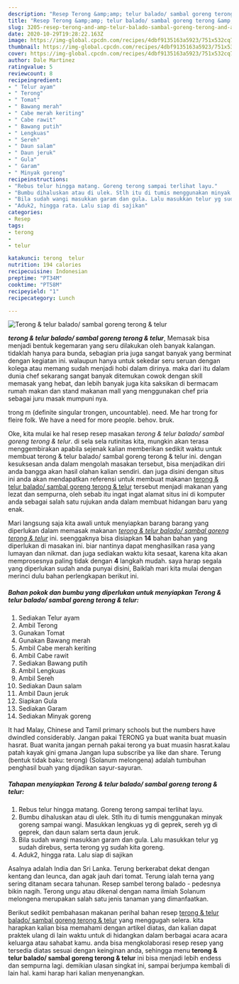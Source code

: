 ```yaml
---
description: "Resep Terong &amp;amp; telur balado/ sambal goreng terong &amp;amp; telur Lezat"
title: "Resep Terong &amp;amp; telur balado/ sambal goreng terong &amp;amp; telur Lezat"
slug: 3205-resep-terong-and-amp-telur-balado-sambal-goreng-terong-and-amp-telur-lezat
date: 2020-10-29T19:28:22.163Z
image: https://img-global.cpcdn.com/recipes/4dbf9135163a5923/751x532cq70/terong-telur-balado-sambal-goreng-terong-telur-foto-resep-utama.jpg
thumbnail: https://img-global.cpcdn.com/recipes/4dbf9135163a5923/751x532cq70/terong-telur-balado-sambal-goreng-terong-telur-foto-resep-utama.jpg
cover: https://img-global.cpcdn.com/recipes/4dbf9135163a5923/751x532cq70/terong-telur-balado-sambal-goreng-terong-telur-foto-resep-utama.jpg
author: Dale Martinez
ratingvalue: 5
reviewcount: 8
recipeingredient:
- " Telur ayam"
- " Terong"
- " Tomat"
- " Bawang merah"
- " Cabe merah keriting"
- " Cabe rawit"
- " Bawang putih"
- " Lengkuas"
- " Sereh"
- " Daun salam"
- " Daun jeruk"
- " Gula"
- " Garam"
- " Minyak goreng"
recipeinstructions:
- "Rebus telur hingga matang. Goreng terong sampai terlihat layu."
- "Bumbu dihaluskan atau di ulek. Stlh itu di tumis menggunakan minyak goreng sampai wangi. Masukkan lengkuas yg di geprek, sereh yg di geprek, dan daun salam serta daun jeruk."
- "Bila sudah wangi masukkan garam dan gula. Lalu masukkan telur yg sudah direbus, serta terong yg sudah kita goreng."
- "Aduk2, hingga rata. Lalu siap di sajikan"
categories:
- Resep
tags:
- terong
- 
- telur

katakunci: terong  telur 
nutrition: 194 calories
recipecuisine: Indonesian
preptime: "PT34M"
cooktime: "PT58M"
recipeyield: "1"
recipecategory: Lunch

---
```



![Terong &amp; telur balado/ sambal goreng terong &amp; telur](https://img-global.cpcdn.com/recipes/4dbf9135163a5923/751x532cq70/terong-telur-balado-sambal-goreng-terong-telur-foto-resep-utama.jpg)

<b><i>terong &amp; telur balado/ sambal goreng terong &amp; telur</i></b>, Memasak bisa menjadi bentuk kegemaran yang seru dilakukan oleh banyak kalangan. tidaklah hanya para bunda, sebagian pria juga sangat banyak yang berminat dengan kegiatan ini. walaupun hanya untuk sekedar seru seruan dengan kolega atau memang sudah menjadi hobi dalam dirinya. maka dari itu dalam dunia chef sekarang sangat banyak ditemukan cowok dengan skill memasak yang hebat, dan lebih banyak juga kita saksikan di bermacam rumah makan dan stand makanan mall yang menggunakan chef pria sebagai juru masak mumpuni nya.

trong m (definite singular trongen, uncountable). need. Me har trong for fleire folk. We have a need for more people. behov. bruk.

Oke, kita mulai ke hal resep resep masakan <i>terong &amp; telur balado/ sambal goreng terong &amp; telur</i>. di sela sela rutinitas kita, mungkin akan terasa menggembirakan apabila sejenak kalian memberikan sedikit waktu untuk membuat terong &amp; telur balado/ sambal goreng terong &amp; telur ini. dengan kesuksesan anda dalam mengolah masakan tersebut, bisa menjadikan diri anda bangga akan hasil olahan kalian sendiri. dan juga disini dengan situs ini anda akan mendapatkan referensi untuk membuat makanan <u>terong &amp; telur balado/ sambal goreng terong &amp; telur</u> tersebut menjadi makanan yang lezat dan sempurna, oleh sebab itu ingat ingat alamat situs ini di komputer anda sebagai salah satu rujukan anda dalam membuat hidangan baru yang enak.


Mari langsung saja kita awali untuk menyiapkan barang barang yang diperlukan dalam memasak makanan <u><i>terong &amp; telur balado/ sambal goreng terong &amp; telur</i></u> ini. seenggaknya bisa disiapkan <b>14</b> bahan bahan yang diperlukan di masakan ini. biar nantinya dapat menghasilkan rasa yang lumayan dan nikmat. dan juga sediakan waktu kita sesaat, karena kita akan memprosesnya paling tidak dengan <b>4</b> langkah mudah. saya harap segala yang diperlukan sudah anda punyai disini, Baiklah mari kita mulai dengan merinci dulu bahan perlengkapan berikut ini.

<!--inarticleads1-->

##### Bahan pokok dan bumbu yang diperlukan untuk menyiapkan Terong &amp; telur balado/ sambal goreng terong &amp; telur:

1. Sediakan  Telur ayam
1. Ambil  Terong
1. Gunakan  Tomat
1. Gunakan  Bawang merah
1. Ambil  Cabe merah keriting
1. Ambil  Cabe rawit
1. Sediakan  Bawang putih
1. Ambil  Lengkuas
1. Ambil  Sereh
1. Sediakan  Daun salam
1. Ambil  Daun jeruk
1. Siapkan  Gula
1. Sediakan  Garam
1. Sediakan  Minyak goreng


It had Malay, Chinese and Tamil primary schools but the numbers have dwindled considerably. Jangan pakai TERONG ya buat wanita buat muasin hasrat. Buat wanita jangan pernah pakai terong ya buat muasin hasrat.kalau patah kayak gini gmana Jangan lupa subscribe ya like dan share. Terung (bentuk tidak baku: terong) (Solanum melongena) adalah tumbuhan penghasil buah yang dijadikan sayur-sayuran. 

<!--inarticleads2-->

##### Tahapan menyiapkan Terong &amp; telur balado/ sambal goreng terong &amp; telur:

1. Rebus telur hingga matang. Goreng terong sampai terlihat layu.
1. Bumbu dihaluskan atau di ulek. Stlh itu di tumis menggunakan minyak goreng sampai wangi. Masukkan lengkuas yg di geprek, sereh yg di geprek, dan daun salam serta daun jeruk.
1. Bila sudah wangi masukkan garam dan gula. Lalu masukkan telur yg sudah direbus, serta terong yg sudah kita goreng.
1. Aduk2, hingga rata. Lalu siap di sajikan


Asalnya adalah India dan Sri Lanka. Terung berkerabat dekat dengan kentang dan leunca, dan agak jauh dari tomat. Terung ialah terna yang sering ditanam secara tahunan. Resep sambel terong balado - pedesnya bikin nagih. Terong ungu atau dikenal dengan nama ilmiah Solanum melongena merupakan salah satu jenis tanaman yang dimanfaatkan. 

Berikut sedikit pembahasan makanan perihal bahan resep <u>terong &amp; telur balado/ sambal goreng terong &amp; telur</u> yang menggugah selera. kita harapkan kalian bisa memahami dengan artikel diatas, dan kalian dapat praktek ulang di lain waktu untuk di hidangkan dalam berbagai acara acara keluarga atau sahabat kamu. anda bisa mengkolaborasi resep resep yang tersedia diatas sesuai dengan keinginan anda, sehingga menu <b>terong &amp; telur balado/ sambal goreng terong &amp; telur</b> ini bisa menjadi lebih endess dan sempurna lagi. demikian ulasan singkat ini, sampai berjumpa kembali di lain hal. kami harap hari kalian menyenangkan.
